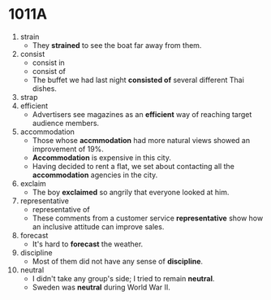 # 1011A

1. strain
   - They **strained** to see the boat far away from them.
2. consist
   - consist in
   - consist of
   - The buffet we had last night **consisted of** several different Thai dishes. 
3. strap
4. efficient
   - Advertisers see magazines as an **efficient** way of reaching target audience members.
5. accommodation
   - Those whose **accmmodation** had more natural views showed an improvement of 19%.
   - **Accommodation** is expensive in this city.
   - Having decided to rent a flat, we set about contacting all the **accommodation** agencies in the city.
6. exclaim
   - The boy **exclaimed** so angrily that everyone looked at him.
7. representative
   - representative of
   - These comments from a customer service **representative** show how an inclusive attitude can improve sales.
8. forecast
   - It's hard to **forecast** the weather.
9. discipline
   - Most of them did not have any sense of **discipline**.
10. neutral
    - I didn't take any group's side; I tried to remain **neutral**.
    - Sweden was **neutral** during World War II.